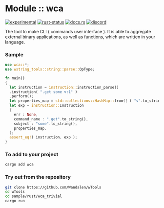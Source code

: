 # Module :: wca
[![experimental](https://img.shields.io/badge/stability-experimental-orange.svg)](https://github.com/emersion/stability-badges#experimental) [![rust-status](https://github.com/Wandalen/wTools/actions/workflows/ModulewCaPush.yml/badge.svg)](https://github.com/Wandalen/wTools/actions/workflows/ModulewCaPush.yml) [![docs.rs](https://img.shields.io/docsrs/wca?color=e3e8f0&logo=docs.rs)](https://docs.rs/wca) [![discord](https://img.shields.io/discord/872391416519737405?color=e3e8f0&logo=discord&logoColor=e3e8f0)](https://discord.gg/JwTG6d2b)

The tool to make CLI ( commands user interface ). It is able to aggregate external binary applications, as well as functions, which are written in your language.

### Sample

```rust
use wca::*;
use wstring_tools::string::parse::OpType;

fn main()
{
  let instruction = instruction::instruction_parse()
  .instruction( ".get some v:1" )
  .perform();
  let properties_map = std::collections::HashMap::from([ ( "v".to_string(), OpType::Primitive( "1".to_string() ) ) ]);
  let exp = instruction::Instruction
  {
    err : None,
    command_name : ".get".to_string(),
    subject : "some".to_string(),
    properties_map,
  };
  assert_eq!( instruction, exp );
}
```

### To add to your project

```sh
cargo add wca
```

### Try out from the repository

```sh
git clone https://github.com/Wandalen/wTools
cd wTools
cd sample/rust/wca_trivial
cargo run
```

